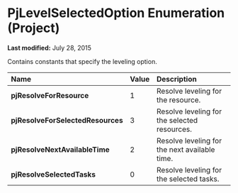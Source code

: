
# PjLevelSelectedOption Enumeration (Project)

 **Last modified:** July 28, 2015

Contains constants that specify the leveling option.


|**Name**|**Value**|**Description**|
|:-----|:-----|:-----|
| **pjResolveForResource**|1|Resolve leveling for the resource.|
| **pjResolveForSelectedResources**|3|Resolve leveling for the selected resources.|
| **pjResolveNextAvailableTime**|2|Resolve leveling for the next available time.|
| **pjResolveSelectedTasks**|0|Resolve leveling for the selected tasks.|
